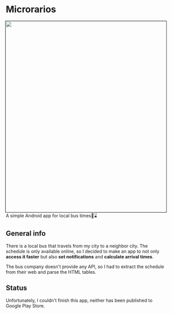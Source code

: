 # Microrarios

<p align="center">
<img align="right" height="600px" border="1px solid black" src="https://i.postimg.cc/bY7rTCmy/For-Git-Hub-Readme-2x.png">
</p>

A simple Android app for local bus times🚌⌛

## General info

There is a local bus that travels from my city to a neighbor city. The schedule is only available online, so I decided to make an app to not only **access it faster** but also **set notifications** and **calculate arrival times**.

The bus company doesn't provide any API, so I had to extract the schedule from their web and parse the HTML tables.

## Status

Unfortunately, I couldn't finish this app, neither has been published to Google Play Store.
